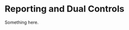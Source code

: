 [title]: # (Reporting and Dual Controls)
[tags]: # (XXX)
[priority]: # (3333)
# Reporting and Dual Controls
Something here.
